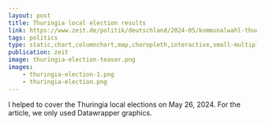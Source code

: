 ```yaml
---
layout: post
title: Thuringia local election results
link: https://www.zeit.de/politik/deutschland/2024-05/kommunalwahl-thueringen-ergebnisse-karte
tags: politics
type: static,chart,columnchart,map,choropleth,interactive,small-multiple
publication: zeit
image: thuringia-election-teaser.png
images:
    - thuringia-election-1.png
    - thuringia-election.png
---
```


I helped to cover the Thuringia local elections on May 26, 2024. For the article, we only used Datawrapper graphics.
